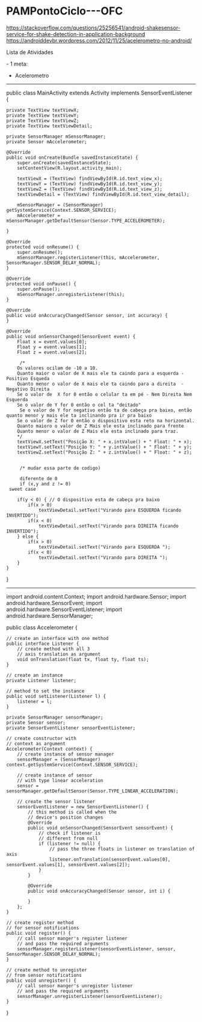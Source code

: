 # PAMPontoCiclo---OFC


https://stackoverflow.com/questions/25256541/android-shakesensor-service-for-shake-detection-in-application-background
https://androiddevbr.wordpress.com/2012/11/25/acelerometro-no-android/


<p> Lista de Atividades </p>
- 1 meta:

- Acelerometro

----------------------
public class MainActivity extends Activity implements SensorEventListener {
     
    private TextView textViewX;
    private TextView textViewY;
    private TextView textViewZ;
    private TextView textViewDetail;
     
    private SensorManager mSensorManager;
    private Sensor mAccelerometer;
 
    @Override
    public void onCreate(Bundle savedInstanceState) {
        super.onCreate(savedInstanceState);
        setContentView(R.layout.activity_main);
         
        textViewX = (TextView) findViewById(R.id.text_view_x);
        textViewY = (TextView) findViewById(R.id.text_view_y);
        textViewZ = (TextView) findViewById(R.id.text_view_z);
        textViewDetail = (TextView) findViewById(R.id.text_view_detail);
         
        mSensorManager = (SensorManager) getSystemService(Context.SENSOR_SERVICE);
        mAccelerometer = mSensorManager.getDefaultSensor(Sensor.TYPE_ACCELEROMETER);
         
    }
       
    @Override
    protected void onResume() {
        super.onResume();
        mSensorManager.registerListener(this, mAccelerometer, SensorManager.SENSOR_DELAY_NORMAL);
    }
     
    @Override
    protected void onPause() {
        super.onPause();
        mSensorManager.unregisterListener(this);
    }
     
    @Override
    public void onAccuracyChanged(Sensor sensor, int accuracy) {
    }
 
    @Override
    public void onSensorChanged(SensorEvent event) {
        Float x = event.values[0];
        Float y = event.values[1];
        Float z = event.values[2];
         
         /*
        Os valores ocilam de -10 a 10.
        Quanto maior o valor de X mais ele ta caindo para a esquerda - Positivo Esqueda 
        Quanto menor o valor de X mais ele ta caindo para a direita  - Negativo Direita
        Se o valor de  X for 0 então o celular ta em pé - Nem Direita Nem Esquerda
        Se o valor de Y for 0 então o cel ta "deitado"
         Se o valor de Y for negativo então ta de cabeça pra baixo, então quanto menor y mais ele ta inclinando pra ir pra baixo
        Se o valor de Z for 0 então o dispositivo esta reto na horizontal.
        Quanto maioro o valor de Z Mais ele esta inclinado para frente
        Quanto menor o valor de Z Mais ele esta inclinado para traz.
        */
        textViewX.setText("Posição X: " + x.intValue() + " Float: " + x);
        textViewY.setText("Posição Y: " + y.intValue() + " Float: " + y);
        textViewZ.setText("Posição Z: " + z.intValue() + " Float: " + z);


         /* mudar essa parte de codigo) 

         diferente de 0 
         if (x,y and z != 0) 
     sweet case
     
        if(y < 0) { // O dispositivo esta de cabeça pra baixo
            if(x > 0)  
                textViewDetail.setText("Virando para ESQUERDA ficando INVERTIDO");
            if(x < 0)  
                textViewDetail.setText("Virando para DIREITA ficando INVERTIDO");   
        } else {
            if(x > 0)  
                textViewDetail.setText("Virando para ESQUERDA ");
            if(x < 0)  
                textViewDetail.setText("Virando para DIREITA ");
        }   
    }
}

---------------------
import android.content.Context;
import android.hardware.Sensor;
import android.hardware.SensorEvent;
import android.hardware.SensorEventListener;
import android.hardware.SensorManager;
  
public class Accelerometer {
  
    // create an interface with one method
    public interface Listener {
        // create method with all 3
        // axis translation as argument
        void onTranslation(float tx, float ty, float ts);
    }
  
    // create an instance
    private Listener listener;
  
    // method to set the instance
    public void setListener(Listener l) {
        listener = l;
    }
  
    private SensorManager sensorManager;
    private Sensor sensor;
    private SensorEventListener sensorEventListener;
  
    // create constructor with 
    // context as argument
    Accelerometer(Context context) {
        // create instance of sensor manager
        sensorManager = (SensorManager) context.getSystemService(Context.SENSOR_SERVICE);
          
        // create instance of sensor 
        // with type linear acceleration
        sensor = sensorManager.getDefaultSensor(Sensor.TYPE_LINEAR_ACCELERATION);
          
        // create the sensor listener
        sensorEventListener = new SensorEventListener() {
            // this method is called when the
            // device's position changes
            @Override
            public void onSensorChanged(SensorEvent sensorEvent) {
                // check if listener is 
                // different from null
                if (listener != null) {
                    // pass the three floats in listener on translation of axis
                    listener.onTranslation(sensorEvent.values[0], sensorEvent.values[1], sensorEvent.values[2]);
                }
            }
  
            @Override
            public void onAccuracyChanged(Sensor sensor, int i) {
  
            }
        };
    }
  
    // create register method 
    // for sensor notifications
    public void register() {
        // call sensor manger's register listener 
        // and pass the required arguments
        sensorManager.registerListener(sensorEventListener, sensor, SensorManager.SENSOR_DELAY_NORMAL);
    }
  
    // create method to unregister
    // from sensor notifications
    public void unregister() {
        // call sensor manger's unregister listener
        // and pass the required arguments
        sensorManager.unregisterListener(sensorEventListener);
    }
}
